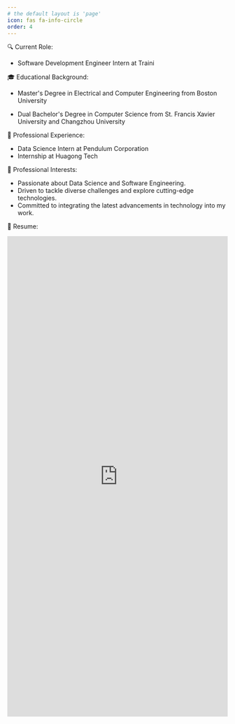 ```yaml
---
# the default layout is 'page'
icon: fas fa-info-circle
order: 4
---
```



🔍 Current Role:

- Software Development Engineer Intern at Traini

🎓 Educational Background:

- Master's Degree in Electrical and Computer Engineering from Boston University

- Dual Bachelor's Degree in Computer Science from St. Francis Xavier University and Changzhou University

💼 Professional Experience:

- Data Science Intern at Pendulum Corporation
- Internship at Huagong Tech

🌟 Professional Interests:

- Passionate about Data Science and Software Engineering.
- Driven to tackle diverse challenges and explore cutting-edge technologies.
- Committed to integrating the latest advancements in technology into my work.

<!-- 🎮 Personal Interests:

- Video Games
- Anime -->

<p>📄 Resume:</p>
<iframe
  src="https://drive.google.com/viewerng/viewer?embedded=true&url=https://drive.usercontent.google.com/download?id=1EsePPkaGseB8lzJ1rvlKabJqWevAPY4j"
  frameBorder="0"
  scrolling="auto"
  height="1100px"
  width="100%"
></iframe>